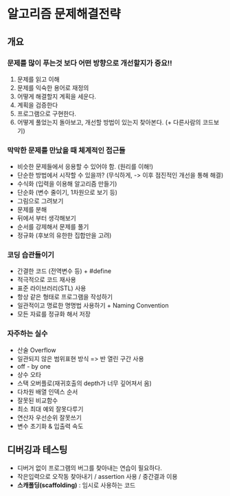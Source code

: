 # 알고리즘 문제해결전략
## 개요 
### 문제를 많이 푸는것 보다 어떤 방향으로 개선할지가 중요!!

1. 문제를 읽고 이해
2. 문제를 익숙한 용어로 재정의
3. 어떻게 해결할지 계획을 세운다.
4. 계획을 검증한다
5. 프로그램으로 구현한다.
6. 어떻게 풀었는지 돌아보고, 개선할 방법이 있는지 찾아본다. (+ 다른사람의 코드보기)

### 막막한 문제를 만났을 때 체계적인 접근들
- 비슷한 문제들에서 응용할 수 있어야 함. (원리를 이해!)
- 단순한 방법에서 시작할 수 있을까? (무식하게, -> 이후 점진적인 개선을 통해 해결) 
- 수식화 (입력을 이용해 알고리즘 만들기)
- 단순화 (변수 줄이기, 1차원으로 보기 등)
- 그림으로 그려보기
- 문제를 분해
- 뒤에서 부터 생각해보기
- 순서를 강제해서 문제를 풀기
- 정규화 (후보의 유한한 집합만을 고려)

### 코딩 습관들이기
- 간결한 코드 (전역변수 등) + #define
- 적극적으로 코드 재사용
- 표준 라이브러리(STL) 사용
- 항상 같은 형태로 프로그램을 작성하기
- 일관적이고 명료한 명명법 사용하기 + Naming Convention
- 모든 자료를 정규화 해서 저장


### 자주하는 실수
- 산술 Overflow
- 일관되지 않은 범위표현 방식 => 반 열린 구간 사용
- off - by one
- 상수 오타
- 스택 오버플로(재귀호출의 depth가 너무 깊어져서 옴)
- 다차원 배열 인덱스 순서
- 잘못된 비교함수
- 최소 최대 예외 잘못다루기
- 연산자 우선순위 잘못쓰기
- 변수 초기화 & 입출력 속도

## 디버깅과 테스팅
- 디버거 없이 프로그램의 버그를 찾아내는 연습이 필요하다. 
- 작은입력으로 오작동 찾아내기 / assertion 사용 / 중간결과 이용
- __스캐폴딩(scaffolding)__ : 임시로 사용하는 코드
